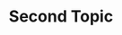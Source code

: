 ---
title: Second Topic
subject: 
subtitle: 
short_title: 
authors:
  - name: Noah McLean
    affiliation:
      - University of Kansas
    orcid: 0000-0003-0388-1862
    email: noahmc@ku.edu
license: CC-BY-4.0
keywords: documentation, myst
exports:
  - format: docx
  - format: pdf
    template: eartharxiv
    article_type: Report
---